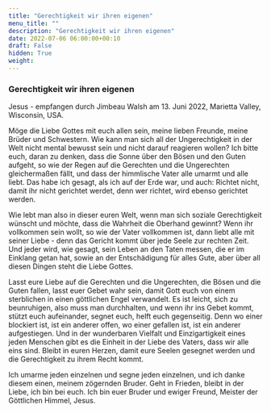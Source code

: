 ```yaml
---
title: "Gerechtigkeit wir ihren eigenen"
menu_title: ""
description: "Gerechtigkeit wir ihren eigenen"
date: 2022-07-06 06:00:00+00:10
draft: False
hidden: True
weight:
---
```

### Gerechtigkeit wir ihren eigenen

Jesus - empfangen durch Jimbeau Walsh am 13. Juni 2022, Marietta Valley, Wisconsin, USA.

Möge die Liebe Gottes mit euch allen sein, meine lieben Freunde, meine Brüder und Schwestern. Wie kann man sich all der Ungerechtigkeit in der Welt nicht mental bewusst sein und nicht darauf reagieren wollen? Ich bitte euch, daran zu denken, dass die Sonne über den Bösen und den Guten aufgeht, so wie der Regen auf die Gerechten und die Ungerechten gleichermaßen fällt, und dass der himmlische Vater alle umarmt und alle liebt. Das habe ich gesagt, als ich auf der Erde war, und auch: Richtet nicht, damit ihr nicht gerichtet werdet, denn wer richtet, wird ebenso gerichtet werden.

Wie lebt man also in dieser euren Welt, wenn man sich soziale Gerechtigkeit wünscht und möchte, dass die Wahrheit die Oberhand gewinnt? Wenn ihr vollkommen sein wollt, so wie der Vater vollkommen ist, dann liebt alle mit seiner Liebe - denn das Gericht kommt über jede Seele zur rechten Zeit. Und jeder wird, wie gesagt, sein Leben an den Taten messen, die er im Einklang getan hat, sowie an der Entschädigung für alles Gute, aber über all diesen Dingen steht die Liebe Gottes.

Lasst eure Liebe auf die Gerechten und die Ungerechten, die Bösen und die Guten fallen, lasst euer Gebet wahr sein, damit Gott euch von einem sterblichen in einen göttlichen Engel verwandelt. Es ist leicht, sich zu beunruhigen, also muss man durchhalten, und wenn ihr ins Gebet kommt, stützt euch aufeinander, segnet euch, helft euch gegenseitig. Denn wo einer blockiert ist, ist ein anderer offen, wo einer gefallen ist, ist ein anderer aufgestiegen. Und in der wunderbaren Vielfalt und Einzigartigkeit eines jeden Menschen gibt es die Einheit in der Liebe des Vaters, dass wir alle eins sind. Bleibt in euren Herzen, damit eure Seelen gesegnet werden und die Gerechtigkeit zu ihrem Recht kommt.

Ich umarme jeden einzelnen und segne jeden einzelnen, und ich danke diesem einen, meinem zögernden Bruder. Geht in Frieden, bleibt in der Liebe, ich bin bei euch. Ich bin euer Bruder und ewiger Freund, Meister der Göttlichen Himmel, Jesus.
